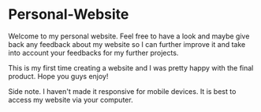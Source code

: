 # Personal-Website
Welcome to my personal website.  Feel free to have a look and maybe give back any feedback about my website so I can further improve it and take into account your feedbacks for my further projects.

This is my first time creating a website and I was pretty happy with the final product.  Hope you guys enjoy!

Side note.  I haven't made it responsive for mobile devices.  It is best to access my website via your computer.
